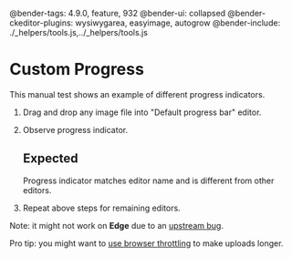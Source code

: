 @bender-tags: 4.9.0, feature, 932
@bender-ui: collapsed
@bender-ckeditor-plugins: wysiwygarea, easyimage, autogrow
@bender-include: ./_helpers/tools.js,../_helpers/tools.js

# Custom Progress

This manual test shows an example of different progress indicators.

1. Drag and drop any image file into "Default progress bar" editor.
1. Observe progress indicator.
	## Expected

	Progress indicator matches editor name and is different from other editors.
1. Repeat above steps for remaining editors.


Note: it might not work on **Edge** due to an [upstream bug](https://developer.microsoft.com/en-us/microsoft-edge/platform/issues/12224510/).

Pro tip: you might want to [use browser throttling](https://developers.google.com/web/tools/chrome-devtools/network-performance/reference?hl=en#throttling) to make uploads longer.
